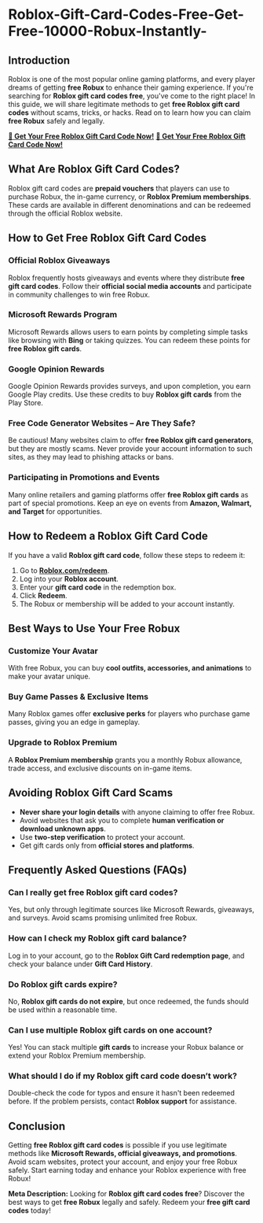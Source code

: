# Roblox-Gift-Card-Codes-Free-Get-Free-10000-Robux-Instantly-

## Introduction
Roblox is one of the most popular online gaming platforms, and every player dreams of getting **free Robux** to enhance their gaming experience. If you're searching for **Roblox gift card codes free**, you've come to the right place! In this guide, we will share legitimate methods to get **free Roblox gift card codes** without scams, tricks, or hacks. Read on to learn how you can claim **free Robux** safely and legally.

**[🎁 Get Your Free Roblox Gift Card Code Now!](https://offzipper.com/cardcode)**
**[🎁 Get Your Free Roblox Gift Card Code Now!](https://offzipper.com/cardcode)**


## What Are Roblox Gift Card Codes?
Roblox gift card codes are **prepaid vouchers** that players can use to purchase Robux, the in-game currency, or **Roblox Premium memberships**. These cards are available in different denominations and can be redeemed through the official Roblox website.

## How to Get Free Roblox Gift Card Codes
### Official Roblox Giveaways
Roblox frequently hosts giveaways and events where they distribute **free gift card codes**. Follow their **official social media accounts** and participate in community challenges to win free Robux.

### Microsoft Rewards Program
Microsoft Rewards allows users to earn points by completing simple tasks like browsing with **Bing** or taking quizzes. You can redeem these points for **free Roblox gift cards**.

### Google Opinion Rewards
Google Opinion Rewards provides surveys, and upon completion, you earn Google Play credits. Use these credits to buy **Roblox gift cards** from the Play Store.

### Free Code Generator Websites – Are They Safe?
Be cautious! Many websites claim to offer **free Roblox gift card generators**, but they are mostly scams. Never provide your account information to such sites, as they may lead to phishing attacks or bans.

### Participating in Promotions and Events
Many online retailers and gaming platforms offer **free Roblox gift cards** as part of special promotions. Keep an eye on events from **Amazon, Walmart, and Target** for opportunities.

## How to Redeem a Roblox Gift Card Code
If you have a valid **Roblox gift card code**, follow these steps to redeem it:
1. Go to **[Roblox.com/redeem](https://www.roblox.com/redeem)**.
2. Log into your **Roblox account**.
3. Enter your **gift card code** in the redemption box.
4. Click **Redeem**.
5. The Robux or membership will be added to your account instantly.

## Best Ways to Use Your Free Robux
### Customize Your Avatar
With free Robux, you can buy **cool outfits, accessories, and animations** to make your avatar unique.

### Buy Game Passes & Exclusive Items
Many Roblox games offer **exclusive perks** for players who purchase game passes, giving you an edge in gameplay.

### Upgrade to Roblox Premium
A **Roblox Premium membership** grants you a monthly Robux allowance, trade access, and exclusive discounts on in-game items.

## Avoiding Roblox Gift Card Scams
- **Never share your login details** with anyone claiming to offer free Robux.
- Avoid websites that ask you to complete **human verification or download unknown apps**.
- Use **two-step verification** to protect your account.
- Get gift cards only from **official stores and platforms**.

## Frequently Asked Questions (FAQs)

### Can I really get free Roblox gift card codes?
Yes, but only through legitimate sources like Microsoft Rewards, giveaways, and surveys. Avoid scams promising unlimited free Robux.

### How can I check my Roblox gift card balance?
Log in to your account, go to the **Roblox Gift Card redemption page**, and check your balance under **Gift Card History**.

### Do Roblox gift cards expire?
No, **Roblox gift cards do not expire**, but once redeemed, the funds should be used within a reasonable time.

### Can I use multiple Roblox gift cards on one account?
Yes! You can stack multiple **gift cards** to increase your Robux balance or extend your Roblox Premium membership.

### What should I do if my Roblox gift card code doesn’t work?
Double-check the code for typos and ensure it hasn't been redeemed before. If the problem persists, contact **Roblox support** for assistance.

## Conclusion
Getting **free Roblox gift card codes** is possible if you use legitimate methods like **Microsoft Rewards, official giveaways, and promotions**. Avoid scam websites, protect your account, and enjoy your free Robux safely. Start earning today and enhance your Roblox experience with free Robux!

**Meta Description:**
Looking for **Roblox gift card codes free**? Discover the best ways to get **free Robux** legally and safely. Redeem your **free gift card codes** today!

